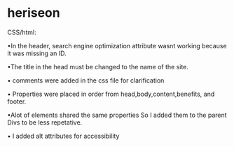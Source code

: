 # heriseon


CSS/html:

•In the header, search engine optimization <a> attribute wasnt working because it was missing an ID.

•The title in the head must be changed to the name of the site.

• comments were added in the css file for clarification

• Properties were placed in order from head,body,content,benefits, and footer. 

•Alot of elements shared the same properties So I added them to the parent Divs to be less repetative. 

• I added alt attributes for accessibility

